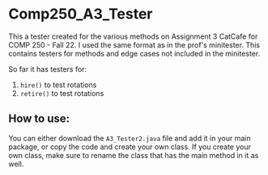 # Comp250_A3_Tester

This a tester created for the various methods on Assignment 3 CatCafe for COMP 250 - Fall 22. I used the same format as in the prof's minitester. This contains testers for methods and edge cases not included in the minitester.

So far it has testers for:
1. `hire()` to test rotations
2. `retire()` to test rotations

## How to use:
You can either download the `A3_Tester2.java` file and add it in your main package, or copy the code and create your own class. If you create your own class, make sure to rename the class that has the main method in it as well.
